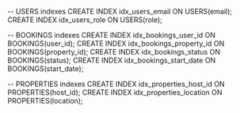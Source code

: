 -- USERS indexes
CREATE INDEX idx_users_email ON USERS(email);
CREATE INDEX idx_users_role ON USERS(role);

-- BOOKINGS indexes
CREATE INDEX idx_bookings_user_id ON BOOKINGS(user_id);
CREATE INDEX idx_bookings_property_id ON BOOKINGS(property_id);
CREATE INDEX idx_bookings_status ON BOOKINGS(status);
CREATE INDEX idx_bookings_start_date ON BOOKINGS(start_date);

-- PROPERTIES indexes
CREATE INDEX idx_properties_host_id ON PROPERTIES(host_id);
CREATE INDEX idx_properties_location ON PROPERTIES(location);
